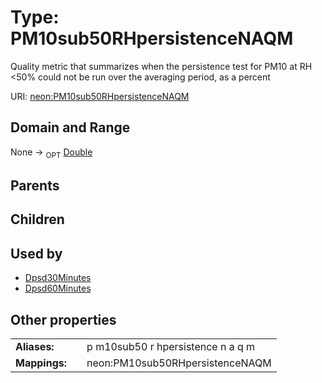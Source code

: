 
# Type: PM10sub50RHpersistenceNAQM


Quality metric that summarizes when the persistence test for PM10 at RH <50% could not be run over the averaging period, as a percent

URI: [neon:PM10sub50RHpersistenceNAQM](https://data.neonscience.org/PM10sub50RHpersistenceNAQM)


## Domain and Range

None ->  <sub>OPT</sub> [Double](types/Double.md)

## Parents


## Children


## Used by

 * [Dpsd30Minutes](Dpsd30Minutes.md)
 * [Dpsd60Minutes](Dpsd60Minutes.md)

## Other properties

|  |  |  |
| --- | --- | --- |
| **Aliases:** | | p m10sub50 r hpersistence n a q m |
| **Mappings:** | | neon:PM10sub50RHpersistenceNAQM |

